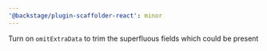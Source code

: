 ```yaml
---
'@backstage/plugin-scaffolder-react': minor
---
```


Turn on `omitExtraData` to trim the superfluous fields which could be present
